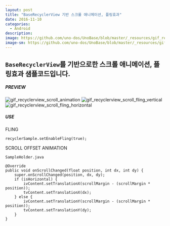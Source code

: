 ```yaml
---
layout: post
title: "BaseRecyclerView 기반 스크롤 애니메이션, 플링효과"
date: 2016-11-10
categories:
  - Android
description:
image: https://github.com/uno-dos/UnoBase/blob/master/_resources/gif_recyclerview_scroll_animation.gif?raw=true
image-sm: https://github.com/uno-dos/UnoBase/blob/master/_resources/gif_recyclerview_scroll_animation.gif?raw=true
---
```


## `BaseRecyclerView`를 기반으로한 스크롤 애니메이션, 플링효과 샘플코드입니다.

##### PREVIEW
![gif_recyclerview_scroll_animation] ![gif_recyclerview_scroll_fling_vertical] ![gif_recyclerview_scroll_fling_horizontal]

##### USE
FLING

```
recyclerSample.setEnableFling(true);
```

SCROLL OFFSET ANIMATION

```
SampleHolder.java

@Override
public void onScrollChanged(float position, int dx, int dy) {
    super.onScrollChanged(position, dx, dy);
    if (isHorizontal) {
        ivContent.setTranslationX(scrollMargin - (scrollMargin * position));
        tvContent.setTranslationX(dx);
    } else {
        ivContent.setTranslationY(scrollMargin - (scrollMargin * position));
        tvContent.setTranslationY(dy);
    }
}
```

[gif_recyclerview_scroll_animation]: https://github.com/uno-dos/UnoBase/blob/master/_resources/gif_recyclerview_scroll_animation.gif?raw=true
[gif_recyclerview_scroll_fling_vertical]: https://github.com/uno-dos/UnoBase/blob/master/_resources/gif_recyclerview_scroll_fling_vertical.gif?raw=true
[gif_recyclerview_scroll_fling_horizontal]: https://github.com/uno-dos/UnoBase/blob/master/_resources/gif_recyclerview_scroll_fling_horizontal.gif?raw=true
